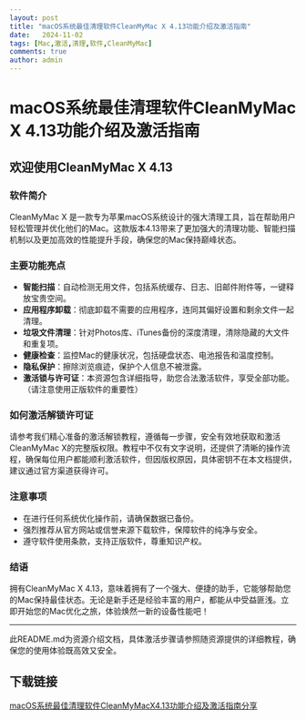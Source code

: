 ```yaml
---
layout: post
title: "macOS系统最佳清理软件CleanMyMac X 4.13功能介绍及激活指南"
date:   2024-11-02
tags: [Mac,激活,清理,软件,CleanMyMac]
comments: true
author: admin
---
```

# macOS系统最佳清理软件CleanMyMac X 4.13功能介绍及激活指南

## 欢迎使用CleanMyMac X 4.13

### 软件简介
CleanMyMac X 是一款专为苹果macOS系统设计的强大清理工具，旨在帮助用户轻松管理并优化他们的Mac。这款版本4.13带来了更加强大的清理功能、智能扫描机制以及更加高效的性能提升手段，确保您的Mac保持巅峰状态。

### 主要功能亮点
- **智能扫描**：自动检测无用文件，包括系统缓存、日志、旧邮件附件等，一键释放宝贵空间。
- **应用程序卸载**：彻底卸载不需要的应用程序，连同其偏好设置和剩余文件一起清理。
- **垃圾文件清理**：针对Photos库、iTunes备份的深度清理，清除隐藏的大文件和重复项。
- **健康检查**：监控Mac的健康状况，包括硬盘状态、电池报告和温度控制。
- **隐私保护**：擦除浏览痕迹，保护个人信息不被泄露。
- **激活锁与许可证**：本资源包含详细指导，助您合法激活软件，享受全部功能。（请注意使用正版软件的重要性）

### 如何激活解锁许可证
请参考我们精心准备的激活解锁教程，遵循每一步骤，安全有效地获取和激活CleanMyMac X的完整版权限。教程中不仅有文字说明，还提供了清晰的操作流程，确保每位用户都能顺利激活软件，但因版权原因，具体密钥不在本文档提供，建议通过官方渠道获得许可。

### 注意事项
- 在进行任何系统优化操作前，请确保数据已备份。
- 强烈推荐从官方网站或信誉来源下载软件，保障软件的纯净与安全。
- 遵守软件使用条款，支持正版软件，尊重知识产权。

### 结语
拥有CleanMyMac X 4.13，意味着拥有了一个强大、便捷的助手，它能够帮助您的Mac保持最佳状态。无论是新手还是经验丰富的用户，都能从中受益匪浅。立即开始您的Mac优化之旅，体验焕然一新的设备性能吧！

---

此README.md为资源介绍文档，具体激活步骤请参照随资源提供的详细教程，确保您的使用体验既高效又安全。

## 下载链接

[macOS系统最佳清理软件CleanMyMacX4.13功能介绍及激活指南分享](https://pan.quark.cn/s/9d16553dcecd)